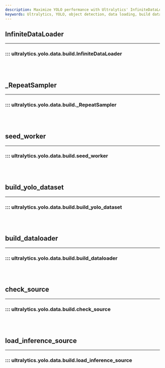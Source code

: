 ```yaml
---
description: Maximize YOLO performance with Ultralytics' InfiniteDataLoader, seed_worker, build_dataloader, and load_inference_source functions.
keywords: Ultralytics, YOLO, object detection, data loading, build dataloader, load inference source
---
```


## InfiniteDataLoader
---
### ::: ultralytics.yolo.data.build.InfiniteDataLoader
<br><br>

## _RepeatSampler
---
### ::: ultralytics.yolo.data.build._RepeatSampler
<br><br>

## seed_worker
---
### ::: ultralytics.yolo.data.build.seed_worker
<br><br>

## build_yolo_dataset
---
### ::: ultralytics.yolo.data.build.build_yolo_dataset
<br><br>

## build_dataloader
---
### ::: ultralytics.yolo.data.build.build_dataloader
<br><br>

## check_source
---
### ::: ultralytics.yolo.data.build.check_source
<br><br>

## load_inference_source
---
### ::: ultralytics.yolo.data.build.load_inference_source
<br><br>
